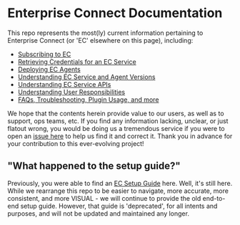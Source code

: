 # Enterprise Connect Documentation
This repo represents the most(ly) current information pertaining to Enterprise Connect (or 'EC' elsewhere on this page), including:

* [Subscribing to EC](docs/subscription.md)
* [Retrieving Credentials for an EC Service](docs/construction.md)
* [Deploying EC Agents](docs/construction.md)
* [Understanding EC Service and Agent Versions](docs/construction.md)
* [Understanding EC Service APIs](docs/construction.md)
* [Understanding User Responsibilities](docs/construction.md)
* [FAQs, Troubleshooting, Plugin Usage, and more](docs/construction.md)

We hope that the contents herein provide value to our users, as well as to support, ops teams, etc. If you find any information lacking, unclear, or just flatout wrong, you would be doing us a tremendous service if you were to open an [issue here](https://github.com/Enterprise-connect/documentation/issues) to help us find it and correct it. Thank you in advance for your contribution to this ever-evolving project!

## "What happened to the setup guide?"
Previously, you were able to find an [EC Setup Guide](https://enterprise-connect.github.io/documentation/ec-guide) here. Well, it's still here. While we rearrange this repo to be easier to navigate, more accurate, more consistent, and more VISUAL - we will continue to provide the old end-to-end setup guide. However, that guide is 'deprecated', for all intents and purposes, and will not be updated and maintained any longer.